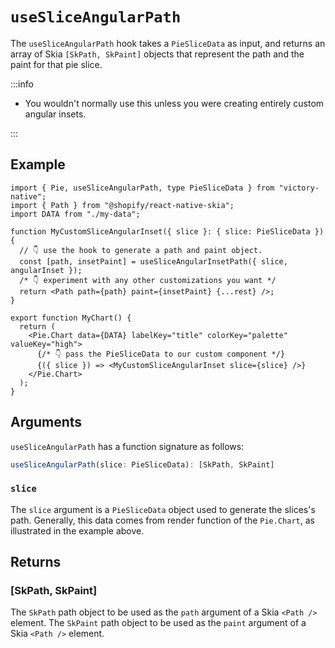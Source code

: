 # `useSliceAngularPath`

The `useSliceAngularPath` hook takes a `PieSliceData` as input, and returns an array of Skia `[SkPath, SkPaint]` objects that represent the path and the paint for that pie slice.

:::info

- You wouldn't normally use this unless you were creating entirely custom angular insets.

:::

## Example

```tsx
import { Pie, useSliceAngularPath, type PieSliceData } from "victory-native";
import { Path } from "@shopify/react-native-skia";
import DATA from "./my-data";

function MyCustomSliceAngularInset({ slice }: { slice: PieSliceData }) {
  // 👇 use the hook to generate a path and paint object.
  const [path, insetPaint] = useSliceAngularInsetPath({ slice, angularInset });
  /* 👇 experiment with any other customizations you want */
  return <Path path={path} paint={insetPaint} {...rest} />;
}

export function MyChart() {
  return (
    <Pie.Chart data={DATA} labelKey="title" colorKey="palette" valueKey="high">
      {/* 👇 pass the PieSliceData to our custom component */}
      {({ slice }) => <MyCustomSliceAngularInset slice={slice} />}
    </Pie.Chart>
  );
}
```

## Arguments

`useSliceAngularPath` has a function signature as follows:

```ts
useSliceAngularPath(slice: PieSliceData): [SkPath, SkPaint]
```

### `slice`

The `slice` argument is a `PieSliceData` object used to generate the slices's path. Generally, this data comes from render function of the `Pie.Chart`, as illustrated in the example above.

## Returns

### [SkPath, SkPaint]

The `SkPath` path object to be used as the `path` argument of a Skia `<Path />` element. The `SkPaint` path object to be used as the `paint` argument of a Skia `<Path />` element.
